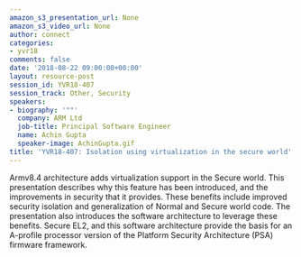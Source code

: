 ```yaml
---
amazon_s3_presentation_url: None
amazon_s3_video_url: None
author: connect
categories:
- yvr18
comments: false
date: '2018-08-22 09:00:00+00:00'
layout: resource-post
session_id: YVR18-407
session_track: Other, Security
speakers:
- biography: '""'
  company: ARM Ltd
  job-title: Principal Software Engineer
  name: Achin Gupta
  speaker-image: AchinGupta.gif
title: 'YVR18-407: Isolation using virtualization in the secure world'
---
```


Armv8.4 architecture adds virtualization support in the Secure world. This presentation describes why this feature has been introduced, and the improvements in security that it provides. These benefits include improved security isolation and generalization of Normal and Secure world code. The presentation also introduces the software architecture to leverage these benefits. Secure EL2, and this software architecture provide the basis for an A-profile processor version of the Platform Security Architecture (PSA) firmware framework.